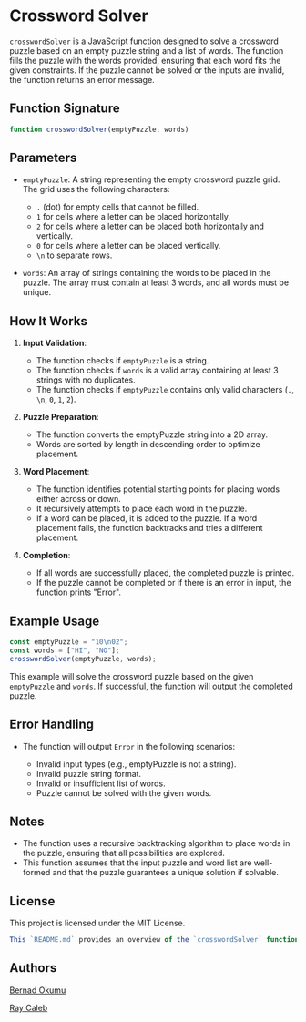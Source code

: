 # Crossword Solver

`crosswordSolver` is a JavaScript function designed to solve a crossword puzzle based on an empty puzzle string and a list of words. The function fills the puzzle with the words provided, ensuring that each word fits the given constraints. If the puzzle cannot be solved or the inputs are invalid, the function returns an error message.

## Function Signature

```javascript
function crosswordSolver(emptyPuzzle, words)
```
## Parameters
* `emptyPuzzle`: A string representing the empty crossword puzzle grid. The grid uses the following characters:

  * `.` (dot) for empty cells that cannot be filled.
  * `1` for cells where a letter can be placed horizontally.
  * `2` for cells where a letter can be placed both horizontally and vertically.
  * `0` for cells where a letter can be placed vertically.
  * `\n` to separate rows.
* `words`: An array of strings containing the words to be placed in the puzzle. The array must contain at least 3 words, and all words must be unique.

## How It Works
1. **Input Validation**:

    * The function checks if `emptyPuzzle` is a string.
    * The function checks if `words` is a valid array containing at least 3 strings    with no duplicates.
    * The function checks if `emptyPuzzle` contains only valid characters (`.`, `\n`, `0`, `1`, `2`).

2. **Puzzle Preparation**:

    * The function converts the emptyPuzzle string into a 2D array.
    * Words are sorted by length in descending order to optimize placement.
3. **Word Placement**:

    * The function identifies potential starting points for placing words either across or down.
    * It recursively attempts to place each word in the puzzle.
    * If a word can be placed, it is added to the puzzle. If a word placement fails, the function backtracks and tries a different placement.
4. **Completion**:

    * If all words are successfully placed, the completed puzzle is printed.
    * If the puzzle cannot be completed or if there is an error in input, the function prints "Error".
## Example Usage
```javascript
const emptyPuzzle = "10\n02";
const words = ["HI", "NO"];
crosswordSolver(emptyPuzzle, words);
```
This example will solve the crossword puzzle based on the given `emptyPuzzle` and `words`. If successful, the function will output the completed puzzle.

## Error Handling
* The function will output `Error` in the following scenarios:

    * Invalid input types (e.g., emptyPuzzle is not a string).
    * Invalid puzzle string format.
    * Invalid or insufficient list of words.
    * Puzzle cannot be solved with the given words.

## Notes
* The function uses a recursive backtracking algorithm to place words in the puzzle, ensuring that all possibilities are explored.
* This function assumes that the input puzzle and word list are well-formed and that the puzzle guarantees a unique solution if solvable.

## License
This project is licensed under the MIT License.

```javascript
This `README.md` provides an overview of the `crosswordSolver` function, detailing its purpose, usage, and functionality.
```

## Authors

[Bernad Okumu](bernadokumu1@gmail.com)

[Ray Caleb](https://learn.zone01kisumu.ke/git/rcaleb/crossword.git)